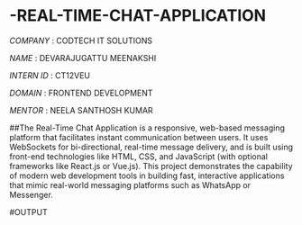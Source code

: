 # -REAL-TIME-CHAT-APPLICATION

*COMPANY* : CODTECH IT SOLUTIONS 

*NAME* : DEVARAJUGATTU MEENAKSHI

*INTERN ID* : CT12VEU

*DOMAIN* : FRONTEND DEVELOPMENT

*MENTOR* : NEELA SANTHOSH KUMAR

##The Real-Time Chat Application is a responsive, web-based messaging platform that facilitates instant communication between users. It uses WebSockets for bi-directional, real-time message delivery, and is built using front-end technologies like HTML, CSS, and JavaScript (with optional frameworks like React.js or Vue.js). This project demonstrates the capability of modern web development tools in building fast, interactive applications that mimic real-world messaging platforms such as WhatsApp or Messenger.

#OUTPUT


